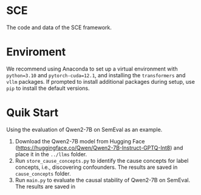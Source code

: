 # SCE
The code and data of the SCE framework.

# Enviroment
We recommend using Anaconda to set up a virtual environment with `python=3.10` and `pytorch-cuda=12.1`, and installing the `transformers` and `vllm` packages. If prompted to install additional packages during setup, use `pip` to install the default versions.

# Quik Start
Using the evaluation of Qwen2-7B on SemEval as an example.

1) Download the Qwen2-7B model from Hugging Face (https://huggingface.co/Qwen/Qwen2-7B-Instruct-GPTQ-Int8) and place it in the `../llms` folder.
2) Run `store_cause_concepts.py` to identify the cause concepts for label concepts, i.e., discovering confounders. The results are saved in `cause_concepts` folder.
3) Run `main.py` to evaluate the causal stability of Qwen2-7B on SemEval. The results are saved in 
